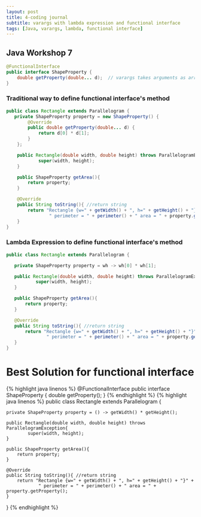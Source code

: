 ```yaml
---
layout: post
title: 4-coding journal
subtitle: varargs with lambda expression and functional interface
tags: [Java, varargs, lambda, functional interface]
---
```


## Java Workshop 7
```java linenos
@FunctionalInterface
public interface ShapeProperty { 
    double getProperty(double... d);  // varargs takes arguments as array
}
```
### Traditional way to define functional interface's method
```java 
public class Rectangle extends Parallelogram { 
   private ShapeProperty property = new ShapeProperty() {  
		@Override
		public double getProperty(double... d) {
			return d[0] * d[1];
		}
	};

	public Rectangle(double width, double height) throws ParallelogramException{
			super(width, height); 
	}

	public ShapeProperty getArea(){
	    return property;
    }

	@Override
	public String toString(){ //return string 
		return "Rectangle {w=" + getWidth() + ", h=" + getHeight() + "}" +
				" perimeter = " + perimeter() + " area = " + property.getProperty(getWidth(), getHeight());
	}
}

```
### Lambda Expression to define functional interface's method
 ```java
public class Rectangle extends Parallelogram { 

    private ShapeProperty property = wh -> wh[0] * wh[1];

	public Rectangle(double width, double height) throws ParallelogramException{
			super(width, height); 
	}

	public ShapeProperty getArea(){
	    return property;
    }

	@Override
	public String toString(){ //return string 
		return "Rectangle {w=" + getWidth() + ", h=" + getHeight() + "}" +
				" perimeter = " + perimeter() + " area = " + property.getProperty(getWidth(), getHeight());
	}
}
```
# Best Solution for functional interface
{% highlight java linenos %}
@FunctionalInterface
public interface ShapeProperty { 
    double getProperty(); 
}
{% endhighlight %}
{% highlight java linenos %}
public class Rectangle extends Parallelogram { 

    private ShapeProperty property = () -> getWidth() * getHeight();

	public Rectangle(double width, double height) throws ParallelogramException{
			super(width, height); 
	}

	public ShapeProperty getArea(){
	    return property;
    }

	@Override
	public String toString(){ //return string 
		return "Rectangle {w=" + getWidth() + ", h=" + getHeight() + "}" +
				" perimeter = " + perimeter() + " area = " + property.getProperty();
	}
}
{% endhighlight %}